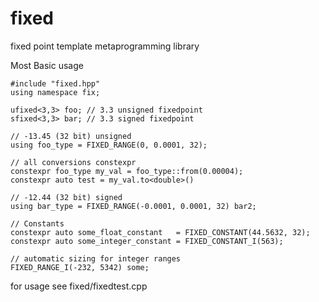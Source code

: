 # fixed
fixed point template metaprogramming library

Most Basic usage

    #include "fixed.hpp"
    using namespace fix;
    
    ufixed<3,3> foo; // 3.3 unsigned fixedpoint
    sfixed<3,3> bar; // 3.3 signed fixedpoint
    
    // -13.45 (32 bit) unsigned
    using foo_type = FIXED_RANGE(0, 0.0001, 32); 
    
    // all conversions constexpr
    constexpr foo_type my_val = foo_type::from(0.00004);
    constexpr auto test = my_val.to<double>()
    
    // -12.44 (32 bit) signed
    using bar_type = FIXED_RANGE(-0.0001, 0.0001, 32) bar2;
    
    // Constants
    constexpr auto some_float_constant   = FIXED_CONSTANT(44.5632, 32);
    constexpr auto some_integer_constant = FIXED_CONSTANT_I(563);
    
    // automatic sizing for integer ranges
    FIXED_RANGE_I(-232, 5342) some;


for usage see fixed/fixedtest.cpp
